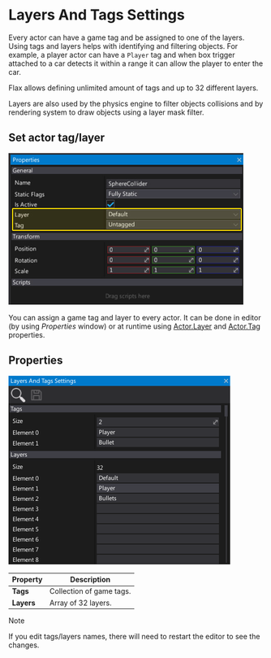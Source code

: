 # Layers And Tags Settings

Every actor can have a game tag and be assigned to one of the layers.
Using tags and layers helps with identifying and filtering objects.
For example, a player actor can have a `Player` tag and when box trigger attached to a car detects it within a range it can allow the player to enter the car.

Flax allows defining unlimited amount of tags and up to 32 different layers.

Layers are also used by the physics engine to filter objects collisions and by rendering system to draw objects using a layer mask filter.

## Set actor tag/layer

![Set actor layer](media/actor-layer-tag.jpg)

You can assign a game tag and layer to every actor.
It can be done in editor (by using *Properties* window) or at runtime using [Actor.Layer](https://docs.flaxengine.com/api/FlaxEngine.Actor.html#FlaxEngine_Actor_Layer) and [Actor.Tag](https://docs.flaxengine.com/api/FlaxEngine.Actor.html#FlaxEngine_Actor_Tag) properties.

## Properties

![Flax Layers And Tags Settings](media/layers-and-tags-settings.png)

| Property | Description |
|--------|--------|
| **Tags** | Collection of game tags. |
| **Layers** | Array of 32 layers. |

> [!NOTE]
> If you edit tags/layers names, there will need to restart the editor to see the changes.

